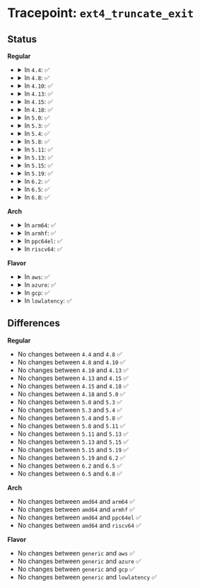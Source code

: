 # Tracepoint: <code>ext4_truncate_exit</code>

## Status
<b>Regular</b>
<ul>
<li>
<details>
<summary>In <code>4.4</code>: ✅</summary>

Event:

```c
struct trace_event_raw_ext4__truncate {
    struct trace_entry ent;
    dev_t dev;
    ino_t ino;
    __u64 blocks;
    char __data[0];
};
```
Function:

```c
void trace_event_raw_event_ext4__truncate(void *__data, struct inode *inode);
```
</details>
</li>
<li>
<details>
<summary>In <code>4.8</code>: ✅</summary>

Event:

```c
struct trace_event_raw_ext4__truncate {
    struct trace_entry ent;
    dev_t dev;
    ino_t ino;
    __u64 blocks;
    char __data[0];
};
```
Function:

```c
void trace_event_raw_event_ext4__truncate(void *__data, struct inode *inode);
```
</details>
</li>
<li>
<details>
<summary>In <code>4.10</code>: ✅</summary>

Event:

```c
struct trace_event_raw_ext4__truncate {
    struct trace_entry ent;
    dev_t dev;
    ino_t ino;
    __u64 blocks;
    char __data[0];
};
```
Function:

```c
void trace_event_raw_event_ext4__truncate(void *__data, struct inode *inode);
```
</details>
</li>
<li>
<details>
<summary>In <code>4.13</code>: ✅</summary>

Event:

```c
struct trace_event_raw_ext4__truncate {
    struct trace_entry ent;
    dev_t dev;
    ino_t ino;
    __u64 blocks;
    char __data[0];
};
```
Function:

```c
void trace_event_raw_event_ext4__truncate(void *__data, struct inode *inode);
```
</details>
</li>
<li>
<details>
<summary>In <code>4.15</code>: ✅</summary>

Event:

```c
struct trace_event_raw_ext4__truncate {
    struct trace_entry ent;
    dev_t dev;
    ino_t ino;
    __u64 blocks;
    char __data[0];
};
```
Function:

```c
void trace_event_raw_event_ext4__truncate(void *__data, struct inode *inode);
```
</details>
</li>
<li>
<details>
<summary>In <code>4.18</code>: ✅</summary>

Event:

```c
struct trace_event_raw_ext4__truncate {
    struct trace_entry ent;
    dev_t dev;
    ino_t ino;
    __u64 blocks;
    char __data[0];
};
```
Function:

```c
void trace_event_raw_event_ext4__truncate(void *__data, struct inode *inode);
```
</details>
</li>
<li>
<details>
<summary>In <code>5.0</code>: ✅</summary>

Event:

```c
struct trace_event_raw_ext4__truncate {
    struct trace_entry ent;
    dev_t dev;
    ino_t ino;
    __u64 blocks;
    char __data[0];
};
```
Function:

```c
void trace_event_raw_event_ext4__truncate(void *__data, struct inode *inode);
```
</details>
</li>
<li>
<details>
<summary>In <code>5.3</code>: ✅</summary>

Event:

```c
struct trace_event_raw_ext4__truncate {
    struct trace_entry ent;
    dev_t dev;
    ino_t ino;
    __u64 blocks;
    char __data[0];
};
```
Function:

```c
void trace_event_raw_event_ext4__truncate(void *__data, struct inode *inode);
```
</details>
</li>
<li>
<details>
<summary>In <code>5.4</code>: ✅</summary>

Event:

```c
struct trace_event_raw_ext4__truncate {
    struct trace_entry ent;
    dev_t dev;
    ino_t ino;
    __u64 blocks;
    char __data[0];
};
```
Function:

```c
void trace_event_raw_event_ext4__truncate(void *__data, struct inode *inode);
```
</details>
</li>
<li>
<details>
<summary>In <code>5.8</code>: ✅</summary>

Event:

```c
struct trace_event_raw_ext4__truncate {
    struct trace_entry ent;
    dev_t dev;
    ino_t ino;
    __u64 blocks;
    char __data[0];
};
```
Function:

```c
void trace_event_raw_event_ext4__truncate(void *__data, struct inode *inode);
```
</details>
</li>
<li>
<details>
<summary>In <code>5.11</code>: ✅</summary>

Event:

```c
struct trace_event_raw_ext4__truncate {
    struct trace_entry ent;
    dev_t dev;
    ino_t ino;
    __u64 blocks;
    char __data[0];
};
```
Function:

```c
void trace_event_raw_event_ext4__truncate(void *__data, struct inode *inode);
```
</details>
</li>
<li>
<details>
<summary>In <code>5.13</code>: ✅</summary>

Event:

```c
struct trace_event_raw_ext4__truncate {
    struct trace_entry ent;
    dev_t dev;
    ino_t ino;
    __u64 blocks;
    char __data[0];
};
```
Function:

```c
void trace_event_raw_event_ext4__truncate(void *__data, struct inode *inode);
```
</details>
</li>
<li>
<details>
<summary>In <code>5.15</code>: ✅</summary>

Event:

```c
struct trace_event_raw_ext4__truncate {
    struct trace_entry ent;
    dev_t dev;
    ino_t ino;
    __u64 blocks;
    char __data[0];
};
```
Function:

```c
void trace_event_raw_event_ext4__truncate(void *__data, struct inode *inode);
```
</details>
</li>
<li>
<details>
<summary>In <code>5.19</code>: ✅</summary>

Event:

```c
struct trace_event_raw_ext4__truncate {
    struct trace_entry ent;
    dev_t dev;
    ino_t ino;
    __u64 blocks;
    char __data[0];
};
```
Function:

```c
void trace_event_raw_event_ext4__truncate(void *__data, struct inode *inode);
```
</details>
</li>
<li>
<details>
<summary>In <code>6.2</code>: ✅</summary>

Event:

```c
struct trace_event_raw_ext4__truncate {
    struct trace_entry ent;
    dev_t dev;
    ino_t ino;
    __u64 blocks;
    char __data[0];
};
```
Function:

```c
void trace_event_raw_event_ext4__truncate(void *__data, struct inode *inode);
```
</details>
</li>
<li>
<details>
<summary>In <code>6.5</code>: ✅</summary>

Event:

```c
struct trace_event_raw_ext4__truncate {
    struct trace_entry ent;
    dev_t dev;
    ino_t ino;
    __u64 blocks;
    char __data[0];
};
```
Function:

```c
void trace_event_raw_event_ext4__truncate(void *__data, struct inode *inode);
```
</details>
</li>
<li>
<details>
<summary>In <code>6.8</code>: ✅</summary>

Event:

```c
struct trace_event_raw_ext4__truncate {
    struct trace_entry ent;
    dev_t dev;
    ino_t ino;
    __u64 blocks;
    char __data[0];
};
```
Function:

```c
void trace_event_raw_event_ext4__truncate(void *__data, struct inode *inode);
```
</details>
</li>
</ul>
<b>Arch</b>
<ul>
<li>
<details>
<summary>In <code>arm64</code>: ✅</summary>

Event:

```c
struct trace_event_raw_ext4__truncate {
    struct trace_entry ent;
    dev_t dev;
    ino_t ino;
    __u64 blocks;
    char __data[0];
};
```
Function:

```c
void trace_event_raw_event_ext4__truncate(void *__data, struct inode *inode);
```
</details>
</li>
<li>
<details>
<summary>In <code>armhf</code>: ✅</summary>

Event:

```c
struct trace_event_raw_ext4__truncate {
    struct trace_entry ent;
    dev_t dev;
    ino_t ino;
    __u64 blocks;
    char __data[0];
};
```
Function:

```c
void trace_event_raw_event_ext4__truncate(void *__data, struct inode *inode);
```
</details>
</li>
<li>
<details>
<summary>In <code>ppc64el</code>: ✅</summary>

Event:

```c
struct trace_event_raw_ext4__truncate {
    struct trace_entry ent;
    dev_t dev;
    ino_t ino;
    __u64 blocks;
    char __data[0];
};
```
Function:

```c
void trace_event_raw_event_ext4__truncate(void *__data, struct inode *inode);
```
</details>
</li>
<li>
<details>
<summary>In <code>riscv64</code>: ✅</summary>

Event:

```c
struct trace_event_raw_ext4__truncate {
    struct trace_entry ent;
    dev_t dev;
    ino_t ino;
    __u64 blocks;
    char __data[0];
};
```
Function:

```c
void trace_event_raw_event_ext4__truncate(void *__data, struct inode *inode);
```
</details>
</li>
</ul>
<b>Flavor</b>
<ul>
<li>
<details>
<summary>In <code>aws</code>: ✅</summary>

Event:

```c
struct trace_event_raw_ext4__truncate {
    struct trace_entry ent;
    dev_t dev;
    ino_t ino;
    __u64 blocks;
    char __data[0];
};
```
Function:

```c
void trace_event_raw_event_ext4__truncate(void *__data, struct inode *inode);
```
</details>
</li>
<li>
<details>
<summary>In <code>azure</code>: ✅</summary>

Event:

```c
struct trace_event_raw_ext4__truncate {
    struct trace_entry ent;
    dev_t dev;
    ino_t ino;
    __u64 blocks;
    char __data[0];
};
```
Function:

```c
void trace_event_raw_event_ext4__truncate(void *__data, struct inode *inode);
```
</details>
</li>
<li>
<details>
<summary>In <code>gcp</code>: ✅</summary>

Event:

```c
struct trace_event_raw_ext4__truncate {
    struct trace_entry ent;
    dev_t dev;
    ino_t ino;
    __u64 blocks;
    char __data[0];
};
```
Function:

```c
void trace_event_raw_event_ext4__truncate(void *__data, struct inode *inode);
```
</details>
</li>
<li>
<details>
<summary>In <code>lowlatency</code>: ✅</summary>

Event:

```c
struct trace_event_raw_ext4__truncate {
    struct trace_entry ent;
    dev_t dev;
    ino_t ino;
    __u64 blocks;
    char __data[0];
};
```
Function:

```c
void trace_event_raw_event_ext4__truncate(void *__data, struct inode *inode);
```
</details>
</li>
</ul>

## Differences
<b>Regular</b>
<ul>
<li>
No changes between <code>4.4</code> and <code>4.8</code> ✅
</li>
<li>
No changes between <code>4.8</code> and <code>4.10</code> ✅
</li>
<li>
No changes between <code>4.10</code> and <code>4.13</code> ✅
</li>
<li>
No changes between <code>4.13</code> and <code>4.15</code> ✅
</li>
<li>
No changes between <code>4.15</code> and <code>4.18</code> ✅
</li>
<li>
No changes between <code>4.18</code> and <code>5.0</code> ✅
</li>
<li>
No changes between <code>5.0</code> and <code>5.3</code> ✅
</li>
<li>
No changes between <code>5.3</code> and <code>5.4</code> ✅
</li>
<li>
No changes between <code>5.4</code> and <code>5.8</code> ✅
</li>
<li>
No changes between <code>5.8</code> and <code>5.11</code> ✅
</li>
<li>
No changes between <code>5.11</code> and <code>5.13</code> ✅
</li>
<li>
No changes between <code>5.13</code> and <code>5.15</code> ✅
</li>
<li>
No changes between <code>5.15</code> and <code>5.19</code> ✅
</li>
<li>
No changes between <code>5.19</code> and <code>6.2</code> ✅
</li>
<li>
No changes between <code>6.2</code> and <code>6.5</code> ✅
</li>
<li>
No changes between <code>6.5</code> and <code>6.8</code> ✅
</li>
</ul>
<b>Arch</b>
<ul>
<li>
No changes between <code>amd64</code> and <code>arm64</code> ✅
</li>
<li>
No changes between <code>amd64</code> and <code>armhf</code> ✅
</li>
<li>
No changes between <code>amd64</code> and <code>ppc64el</code> ✅
</li>
<li>
No changes between <code>amd64</code> and <code>riscv64</code> ✅
</li>
</ul>
<b>Flavor</b>
<ul>
<li>
No changes between <code>generic</code> and <code>aws</code> ✅
</li>
<li>
No changes between <code>generic</code> and <code>azure</code> ✅
</li>
<li>
No changes between <code>generic</code> and <code>gcp</code> ✅
</li>
<li>
No changes between <code>generic</code> and <code>lowlatency</code> ✅
</li>
</ul>
